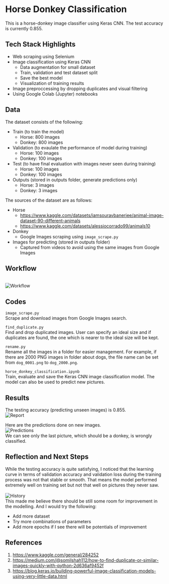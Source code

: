 # Horse Donkey Classification

This is a horse-donkey image classifier using Keras CNN. The test accuracy is currently 0.855.


## Tech Stack Highlights
* Web scraping using Selenium
* Image classification using Keras CNN
  * Data augmentation for small dataset
  * Train, validation and test dataset split
  * Save the best model
  * Visualization of training results
* Image preproccessing by dropping duplicates and visual filtering
* Using Google Colab (Jupyter) notebooks

## Data
The dataset consists of the following:
* Train (to train the model)
  * Horse: 800 images
  * Donkey: 800 images
* Validation (to evaulate the performance of model during training)
  * Horse: 100 images
  * Donkey: 100 images
* Test (to have final evaluation with images never seen during training)
  * Horse: 100 images
  * Donkey: 100 images
* Outputs (stored in outputs folder, generate predictions only)
  * Horse: 3 images
  * Donkey: 3 images

The sources of the dataset are as follows:
* Horse
  * https://www.kaggle.com/datasets/iamsouravbanerjee/animal-image-dataset-90-different-animals
  * https://www.kaggle.com/datasets/alessiocorrado99/animals10
* Donkey
  * Google Images scraping using ```image_scrape.py```
* Images for predicting (stored in outputs folder)
  * Captured from videos to avoid using the same images from Google Images

## Workflow
<br>![Workflow](md_img/flow.png)<br>

## Codes
```image_scrape.py```<br>
Scrape and download images from Google Images search.

```find_duplicate.py```<br>
Find and drop duplicated images. User can specify an ideal size and if duplicates are found, the one which is nearer to the ideal size will be kept.

```rename.py```<br>
Rename all the images in a folder for easier management. For example, if there are 2000 PNG images in folder about dogs, the file name can be set from ```dog_0001.png``` to ```dog_2000.png```.

```horse_donkey_classification.ipynb```<br>
Train, evaluate and save the Keras CNN image classification model. The model can also be used to predict new pictures.

## Results
The testing accuracy (predicting unseen images) is 0.855.
<br>![Report](md_img/report.png)<br>

Here are the predictions done on new images.
<br>![Predictions](md_img/predictions.png)<br>
We can see only the last picture, which should be a donkey, is wrongly classified.

## Reflection and Next Steps
While the testing accuracy is quite satisfying, I noticed that the learning curve in terms of validation accuracy and validation loss during the training process was not that stable or smooth. That means the model performed extremely well on training set but not that well on pictures they never saw.  
<br>![History](md_img/history.png)<br>
This made me believe there should be still some room for improvement in the modelling. And I would try the following:
* Add more dataset
* Try more combinations of parameters
* Add more epochs if I see there will be potentials of improvement

## References
1. https://www.kaggle.com/general/284252
2. https://medium.com/@somilshah112/how-to-find-duplicate-or-similar-images-quickly-with-python-2d636af9452f
3. https://blog.keras.io/building-powerful-image-classification-models-using-very-little-data.html